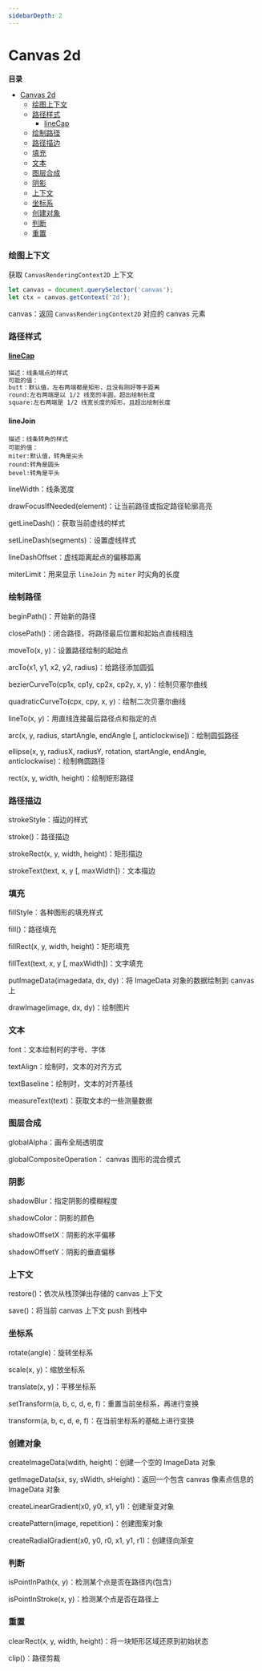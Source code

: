 ```yaml
---
sidebarDepth: 2
---
```


# Canvas 2d

**目录**

- [Canvas 2d](#canvas-2d)
    - [绘图上下文](#绘图上下文)
    - [路径样式](#路径样式)
      - [lineCap](#linecap)
    - [绘制路径](#绘制路径)
    - [路径描边](#路径描边)
    - [填充](#填充)
    - [文本](#文本)
    - [图层合成](#图层合成)
    - [阴影](#阴影)
    - [上下文](#上下文)
    - [坐标系](#坐标系)
    - [创建对象](#创建对象)
    - [判断](#判断)
    - [重置](#重置)

### 绘图上下文

获取 `CanvasRenderingContext2D` 上下文

```javascript
let canvas = document.querySelector('canvas');
let ctx = canvas.getContext('2d');
```

canvas：返回 `CanvasRenderingContext2D`  对应的 canvas 元素

### 路径样式

#### [lineCap](../examples/canvas2d/路径样式.md)

```markdown
描述：线条端点的样式
可能的值：
butt：默认值，左右两端都是矩形，且没有刚好等于距离
round:左右两端是以 1/2 线宽的半圆，超出绘制长度
square:左右两端是 1/2 线宽长度的矩形，且超出绘制长度
```

#### lineJoin

```
描述：线条转角的样式
可能的值：
miter:默认值，转角是尖头
round:转角是圆头
bevel:转角是平头
```

lineWidth：线条宽度

drawFocusIfNeeded(element)：让当前路径或指定路径轮廓高亮

getLineDash()：获取当前虚线的样式

setLineDash(segments)：设置虚线样式

lineDashOffset：虚线距离起点的偏移距离

miterLimit：用来显示 `lineJoin` 为 `miter` 时尖角的长度

### 绘制路径

beginPath()：开始新的路径

closePath()：闭合路径，将路径最后位置和起始点直线相连

moveTo(x, y)：设置路径绘制的起始点

arcTo(x1, y1, x2, y2, radius)：给路径添加圆弧

bezierCurveTo(cp1x, cp1y, cp2x, cp2y, x, y)：绘制贝塞尔曲线

quadraticCurveTo(cpx, cpy, x, y)：绘制二次贝塞尔曲线

lineTo(x, y)：用直线连接最后路径点和指定的点

arc(x, y, radius, startAngle, endAngle [, anticlockwise])：绘制圆弧路径

ellipse(x, y, radiusX, radiusY, rotation, startAngle, endAngle, anticlockwise)：绘制椭圆路径

rect(x, y, width, height)：绘制矩形路径

### 路径描边

strokeStyle：描边的样式

stroke()：路径描边

strokeRect(x, y, width, height)：矩形描边

strokeText(text, x, y [, maxWidth])：文本描边

### 填充

fillStyle：各种图形的填充样式

fill()：路径填充

fillRect(x, y, width, height)：矩形填充

fillText(text, x, y [, maxWidth])：文字填充

putImageData(imagedata, dx, dy)：将 ImageData 对象的数据绘制到 canvas 上

drawImage(image, dx, dy)：绘制图片

### 文本

font：文本绘制时的字号、字体

textAlign：绘制时，文本的对齐方式

textBaseline：绘制时，文本的对齐基线

measureText(text)：获取文本的一些测量数据

### 图层合成

globalAlpha：画布全局透明度

globalCompositeOperation： canvas 图形的混合模式

### 阴影

shadowBlur：指定阴影的模糊程度

shadowColor：阴影的颜色

shadowOffsetX：阴影的水平偏移

shadowOffsetY：阴影的垂直偏移

### 上下文

restore()：依次从栈顶弹出存储的 canvas 上下文

save()：将当前 canvas 上下文 push 到栈中

### 坐标系

rotate(angle)：旋转坐标系

scale(x, y)：缩放坐标系

translate(x, y)：平移坐标系

setTransform(a, b, c, d, e, f)：重置当前坐标系，再进行变换

transform(a, b, c, d, e, f)：在当前坐标系的基础上进行变换

### 创建对象

createImageData(wdith, height)：创建一个空的 ImageData 对象

getImageData(sx, sy, sWidth, sHeight)：返回一个包含 canvas 像素点信息的 ImageData 对象

createLinearGradient(x0, y0, x1, y1)：创建渐变对象

createPattern(image, repetition)：创建图案对象

createRadialGradient(x0, y0, r0, x1, y1, r1)：创建径向渐变

### 判断

isPointInPath(x, y)：检测某个点是否在路径内(包含)

isPointInStroke(x, y)：检测某个点是否在路径上

### 重置

clearRect(x, y, width, height)：将一块矩形区域还原到初始状态

clip()：路径剪裁













